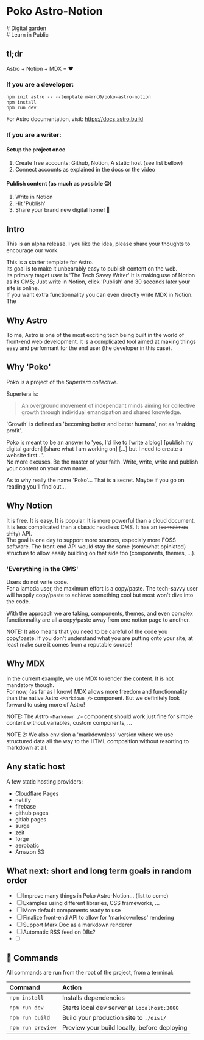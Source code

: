 # Poko Astro-Notion

\# Digital garden  
\# Learn in Public

<!-- [Demo](https://simple-blog-template.netlify.app/) 👀  -->

## tl;dr

Astro + Notion + MDX = ❤️

<!-- [![Open in StackBlitz](https://developer.stackblitz.com/img/open_in_stackblitz.svg)](https://stackblitz.com/github/withastro/astro/tree/latest/examples/minimal) -->

### If you are a developer:

```shell
npm init astro -- --template m4rrc0/poko-astro-notion
npm install
npm run dev
```

For Astro documentation, visit: https://docs.astro.build

### If you are a writer:

#### Setup the project once

1. Create free accounts: Github, Notion, A static host (see list bellow)
1. Connect accounts as explained in the docs or the video

#### Publish content (as much as possible 😉)

1. Write in Notion
1. Hit 'Publish'
1. Share your brand new digital home! 🚀

## Intro

This is an alpha release. I you like the idea, please share your thoughts to encourage our work.

This is a starter template for Astro.  
Its goal is to make it unbearably easy to publish content on the web.  
Its primary target user is 'The Tech Savvy Writer'
It is making use of Notion as its CMS; Just write in Notion, click 'Publish' and 30 seconds later your site is online.  
If you want extra functionnality you can even directly write MDX in Notion. The

## Why Astro

To me, Astro is one of the most exciting tech being built in the world of front-end web development. It is a complicated tool aimed at making things easy and performant for the end user (the developer in this case).

## Why 'Poko'

Poko is a project of the _Supertera collective_.

Supertera is:

> An overground movement of independant minds aiming for collective growth through individual emancipation and shared knowledge.

'Growth' is defined as 'becoming better and better humans', not as 'making profit'.

Poko is meant to be an answer to 'yes, I'd like to [write a blog] [publish my digital garden] [share what I am working on] [...] but I need to create a website first...'.  
No more excuses. Be the master of your faith. Write, write, write and publish your content on your own name.

As to why really the name 'Poko'... That is a secret. Maybe if you go on reading you'll find out...

## Why Notion

It is free. It is easy. It is popular. It is more powerful than a cloud document. It is less complicated than a classic headless CMS. It has an (~~sometimes shity~~) API.  
The goal is one day to support more sources, especialy more FOSS software. The front-end API would stay the same (somewhat opiniated) structure to allow easily building on that side too (components, themes, ...).

### 'Everything in the CMS'

Users do not write code.  
For a lambda user, the maximum effort is a copy/paste. The tech-savvy user will happily copy/paste to achieve something cool but most won't dive into the code.

With the approach we are taking, components, themes, and even complex functionnality are all a copy/paste away from one notion page to another.

NOTE: It also means that you need to be careful of the code you copy/paste. If you don't understand what you are putting onto your site, at least make sure it comes from a reputable source!

## Why MDX

In the current example, we use MDX to render the content. It is not mandatory though.  
For now, (as far as I know) MDX allows more freedom and functionnality than the native Astro `<Markdown />` component. But we definitely look forward to using more of Astro!

NOTE: The Astro `<Markdown />` component should work just fine for simple content without variables, custom components, ...

NOTE 2: We also envision a 'markdownless' version where we use structured data all the way to the HTML composition without resorting to markdown at all.

## Any static host

A few static hosting providers:

- Cloudflare Pages
- netlify
- firebase
- github pages
- gitlab pages
- surge
- zeit
- forge
- aerobatic
- Amazon S3

## What next: short and long term goals in random order

- [ ] Improve many things in Poko Astro-Notion... (list to come)
- [ ] Examples using different libraries, CSS frameworks, ...
- [ ] More default components ready to use
- [ ] Finalize front-end API to allow for 'markdownless' rendering
- [ ] Support Mark Doc as a markdown renderer
- [ ] Automatic RSS feed on DBs?
- [ ]

## 🧞 Commands

All commands are run from the root of the project, from a terminal:

| Command           | Action                                       |
| :---------------- | :------------------------------------------- |
| `npm install`     | Installs dependencies                        |
| `npm run dev`     | Starts local dev server at `localhost:3000`  |
| `npm run build`   | Build your production site to `./dist/`      |
| `npm run preview` | Preview your build locally, before deploying |

<!--
## Features

* Full Markdown support.
* Separation between Markdown files and Astro pages
* Drafts directory for posts that aren't published yet
* Syntax Highlighting with Shiki
* Global styles directory
* RSS 2.0 generation  -->

<!--
## 💡 Project Structure

Inside of your Astro project, you'll see the following folders and files:

```
/
├── public
└── src
    ├── components
    │   ├── layouts
    │   └── utilities
    ├── content
    ├── pages
    └── style
```

 * *pages* - This directory is significant for Astro. Files here become URLs.
 * *components* - Template parts, layouts, utilities, all go here.
 * *content* - Keep the content separate from the system for clearer separation.
 * *style* - Global SCSS styles.
 * *public* - A directory where to place any static files that need to be used on the site.


## 👀 Want to learn more?

Feel free to check out [Astro documentation](https://github.com/withastro/astro) or jump into [Astro's Discord server](https://astro.build/chat). -->
